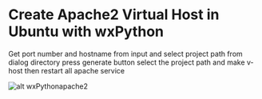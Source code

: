 # Create Apache2 Virtual Host in Ubuntu with wxPython

Get port number and hostname from input and select project path from dialog directory 
press generate button select the project path and make v-host then restart all apache service
 

![alt wxPythonapache2](https://github.com/mortenaho/project-pictures/blob/master/Screenshot%20from%202020-03-08%2020-10-01.png)
